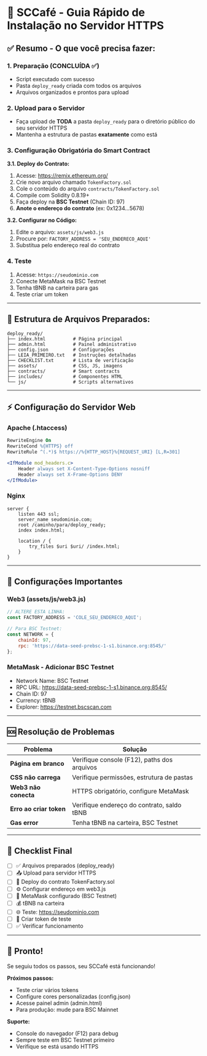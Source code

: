 # 🚀 SCCafé - Guia Rápido de Instalação no Servidor HTTPS

## ✅ **Resumo - O que você precisa fazer:**

### **1. Preparação (CONCLUÍDA ✅)**
- Script executado com sucesso
- Pasta `deploy_ready` criada com todos os arquivos
- Arquivos organizados e prontos para upload

### **2. Upload para o Servidor**
- Faça upload de **TODA** a pasta `deploy_ready` para o diretório público do seu servidor HTTPS
- Mantenha a estrutura de pastas **exatamente** como está

### **3. Configuração Obrigatória do Smart Contract**

**3.1. Deploy do Contrato:**
1. Acesse: https://remix.ethereum.org/
2. Crie novo arquivo chamado `TokenFactory.sol`
3. Cole o conteúdo do arquivo `contracts/TokenFactory.sol`
4. Compile com Solidity 0.8.19+
5. Faça deploy na **BSC Testnet** (Chain ID: 97)
6. **Anote o endereço do contrato** (ex: 0x1234...5678)

**3.2. Configurar no Código:**
1. Edite o arquivo: `assets/js/web3.js`
2. Procure por: `FACTORY_ADDRESS = 'SEU_ENDERECO_AQUI'`
3. Substitua pelo endereço real do contrato

### **4. Teste**
1. Acesse: `https://seudominio.com`
2. Conecte MetaMask na BSC Testnet
3. Tenha tBNB na carteira para gas
4. Teste criar um token

---

## 📁 **Estrutura de Arquivos Preparados:**

```
deploy_ready/
├── index.html          # Página principal
├── admin.html          # Painel administrativo
├── config.json         # Configurações
├── LEIA_PRIMEIRO.txt   # Instruções detalhadas
├── CHECKLIST.txt       # Lista de verificação
├── assets/             # CSS, JS, imagens
├── contracts/          # Smart contracts
├── includes/           # Componentes HTML
└── js/                 # Scripts alternativos
```

---

## ⚡ **Configuração do Servidor Web**

### **Apache (.htaccess)**
```apache
RewriteEngine On
RewriteCond %{HTTPS} off
RewriteRule ^(.*)$ https://%{HTTP_HOST}%{REQUEST_URI} [L,R=301]

<IfModule mod_headers.c>
    Header always set X-Content-Type-Options nosniff
    Header always set X-Frame-Options DENY
</IfModule>
```

### **Nginx**
```nginx
server {
    listen 443 ssl;
    server_name seudominio.com;
    root /caminho/para/deploy_ready;
    index index.html;
    
    location / {
        try_files $uri $uri/ /index.html;
    }
}
```

---

## 🔧 **Configurações Importantes**

### **Web3 (assets/js/web3.js)**
```javascript
// ALTERE ESTA LINHA:
const FACTORY_ADDRESS = 'COLE_SEU_ENDERECO_AQUI';

// Para BSC Testnet:
const NETWORK = {
    chainId: 97,
    rpc: 'https://data-seed-prebsc-1-s1.binance.org:8545/'
};
```

### **MetaMask - Adicionar BSC Testnet**
- Network Name: BSC Testnet
- RPC URL: https://data-seed-prebsc-1-s1.binance.org:8545/
- Chain ID: 97
- Currency: tBNB
- Explorer: https://testnet.bscscan.com

---

## 🆘 **Resolução de Problemas**

| Problema | Solução |
|----------|---------|
| **Página em branco** | Verifique console (F12), paths dos arquivos |
| **CSS não carrega** | Verifique permissões, estrutura de pastas |
| **Web3 não conecta** | HTTPS obrigatório, configure MetaMask |
| **Erro ao criar token** | Verifique endereço do contrato, saldo tBNB |
| **Gas error** | Tenha tBNB na carteira, BSC Testnet |

---

## 🎯 **Checklist Final**

- [ ] ✅ Arquivos preparados (deploy_ready)
- [ ] 📤 Upload para servidor HTTPS
- [ ] 🔗 Deploy do contrato TokenFactory.sol
- [ ] ⚙️ Configurar endereço em web3.js
- [ ] 🦊 MetaMask configurado (BSC Testnet)
- [ ] 💰 tBNB na carteira
- [ ] 🌐 Teste: https://seudominio.com
- [ ] 🎲 Criar token de teste
- [ ] ✅ Verificar funcionamento

---

## 🎉 **Pronto!**

Se seguiu todos os passos, seu SCCafé está funcionando!

**Próximos passos:**
- Teste criar vários tokens
- Configure cores personalizadas (config.json)
- Acesse painel admin (admin.html)
- Para produção: mude para BSC Mainnet

**Suporte:**
- Console do navegador (F12) para debug
- Sempre teste em BSC Testnet primeiro
- Verifique se está usando HTTPS
